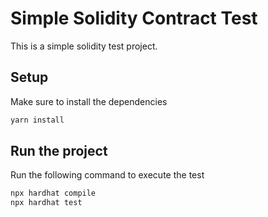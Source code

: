 # Simple Solidity Contract Test

This is a simple solidity test project.

## Setup

Make sure to install the dependencies

```bash
yarn install
```

## Run the project

Run the following command to execute the test

```bash
npx hardhat compile
npx hardhat test
```